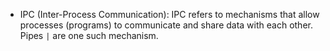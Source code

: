 * IPC (Inter-Process Communication): IPC refers to mechanisms that allow processes (programs) to communicate and share data with each other. Pipes `|` are one such mechanism.
